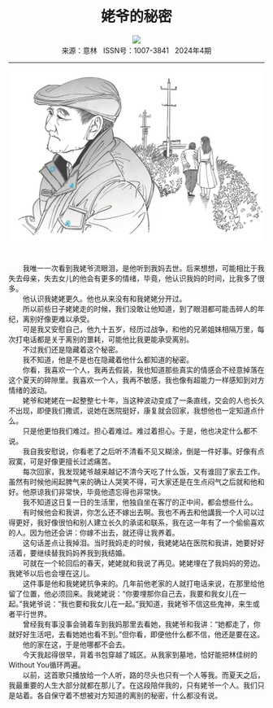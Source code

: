 # <center>姥爷的秘密</center> 

<div align=center><img src="https://raw.githubusercontent.com/leaguecn/magazines/main/img_authors/%d7%f7%d5%df%a3%ba%d5%c5%c4%e1%b5%c2%c6%d5.jpg"></div> 

<center>来源：意林   ISSN号：1007-3841   2024年4期</center> 


* * *


![](https://raw.githubusercontent.com/leaguecn/magazines/main/img/yili20240427-1-l.jpg)

  
<br>　　我唯一一次看到我姥爷流眼泪，是他听到我妈去世。后来想想，可能相比于我失去母亲，失去女儿的他会有更多的情绪，毕竟，他认识我妈的时间，比我多了很多。  
　　他认识我姥姥更久。他也从来没有和我姥姥分开过。  
　　所以前些日子姥姥走的时候，我们没敢让他知道，到了眼泪都可能击碎人的年纪，离别好像更难以承受。  
　　可是我又安慰自己，他九十五岁，经历过战争，和他的兄弟姐妹相隔万里，每次打电话都是关于离别的噩耗，可能他比我更能承受离别。  
　　不过我们还是隐藏着这个秘密。  
　　我不知道，他是不是也在隐藏着他什么都知道的秘密。  
　　你看，我喜欢一个人，我再去假装，我也知道那些真实的情感会不经意掉落在这个夏天的碎隙里。我喜欢一个人，我再不敏感，我也像有超能力一样感知到对方情绪的波动。  
　　姥爷和姥姥在一起整整七十年，当这种波动变成了一条直线，交会的人也长久不出现，即便我们撒谎，说她在医院挺好，康复就会回家，我想他也一定知道点什么。  
　　只是他更怕我们难过。担心着难过。难过着担心。于是，他也决定什么都不说。  
　　我自我安慰说，你看老了之后听不清看不见又糊涂，倒是一件好事。好像有点寂寞，可是好像更擅长过滤痛苦。  
　　每次回家，我发现姥爷越来越记不清今天吃了什么饭，又有谁回了家去工作。虽然有时候他闹起脾气来的确让人哭笑不得，可大家还是在生点闷气之后就和他和好。他原谅我们非常快，毕竟他遗忘得也非常快。  
　　我不知道这日复一日的生活里，他独自坐在客厅的正中间，都会想些什么。  
　　有时候他会和我讲，你怎么还不嫁出去啊。我也不再去和他講我一个人可以过得更好，我好像很怕和别人建立长久的承诺和联系，我在这一年有了一个偷偷喜欢的人。因为他还会讲：你嫁不出去，就还得让我养着。  
　　这句话差点让我掉泪。当时我妈走的时候，我姥姥站在医院和我讲，她要好好活着，要继续替我妈妈养我到我结婚。  
　　可就在一个轮回后的春天，姥姥就和我说了再见。姥姥埋在了我妈妈的旁边。我姥爷以后也会埋在这儿。  
　　这件事是他和我姥姥抗争来的。几年前他老家的人就打电话来说，在那里给他留了位置，他必须回来。我姥姥说：“你要埋那你自己去，我要和我女儿在一起。”我姥爷说：“我也要和我女儿在一起。”我知道，我姥爷不信这些鬼神，来生或者平行世界。  
　　曾经我有事没事会骑着车到我妈那里去看她，我姥爷和我讲：“她都走了，你就好好生活吧，去看她她也看不到。”但你看，即便他什么都不信，他还是要在这。  
　　他的家在这，于是他哪都不会去。  
　　今天我起得很早，背着书包穿越了城区。从我家到墓地，恰好能把林佳树的Without You循环两遍。  
　　以前，这首歌只播放给一个人听，路的尽头也只有一个人等我。而夏天之后，我最重要的人生大部分就都在那儿了。在这段陪伴我的，只有姥爷一个人。我们只是站着。各自保守着不想被对方知道的离别的秘密，什么都没有说。